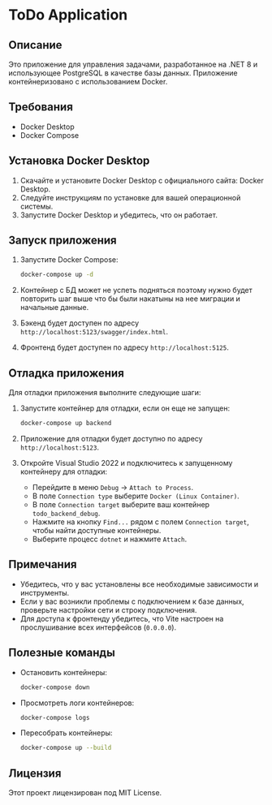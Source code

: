 # ToDo Application

## Описание

Это приложение для управления задачами, разработанное на .NET 8 и использующее PostgreSQL в качестве базы данных. Приложение контейнеризовано с использованием Docker.

## Требования

- Docker Desktop
- Docker Compose

## Установка Docker Desktop

1. Скачайте и установите Docker Desktop с официального сайта: Docker Desktop.
2. Следуйте инструкциям по установке для вашей операционной системы.
3. Запустите Docker Desktop и убедитесь, что он работает.

## Запуск приложения

1. Запустите Docker Compose:
    ```sh
    docker-compose up -d
    ```

2. Контейнер с БД может не успеть подняться поэтому нужно будет повторить шаг выше что бы были накатыны на нее миграции и начальные данные.

2. Бэкенд будет доступен по адресу `http://localhost:5123/swagger/index.html`.

3. Фронтенд будет доступен по адресу `http://localhost:5125`.

## Отладка приложения

Для отладки приложения выполните следующие шаги:

1. Запустите контейнер для отладки, если он еще не запущен:
    ```sh
    docker-compose up backend
    ```

2. Приложение для отладки будет доступно по адресу `http://localhost:5123`.

3. Откройте Visual Studio 2022 и подключитесь к запущенному контейнеру для отладки:
    - Перейдите в меню `Debug` -> `Attach to Process`.
    - В поле `Connection type` выберите `Docker (Linux Container)`.
    - В поле `Connection target` выберите ваш контейнер `todo_backend_debug`.
    - Нажмите на кнопку `Find...` рядом с полем `Connection target`, чтобы найти доступные контейнеры.
    - Выберите процесс `dotnet` и нажмите `Attach`.

## Примечания

- Убедитесь, что у вас установлены все необходимые зависимости и инструменты.
- Если у вас возникли проблемы с подключением к базе данных, проверьте настройки сети и строку подключения.
- Для доступа к фронтенду убедитесь, что Vite настроен на прослушивание всех интерфейсов (`0.0.0.0`).

## Полезные команды

- Остановить контейнеры:
    ```sh
    docker-compose down
    ```

- Просмотреть логи контейнеров:
    ```sh
    docker-compose logs
    ```

- Пересобрать контейнеры:
    ```sh
    docker-compose up --build
    ```

## Лицензия

Этот проект лицензирован под MIT License.

